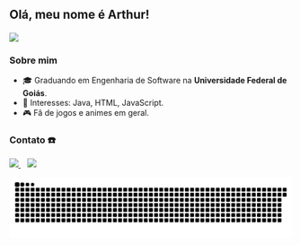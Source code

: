 ## Olá, meu nome é Arthur!

<p align="left">
  <a href="https://github.com/anuraghazra/github-readme-stats">
    <img
      align="center"
      src="https://github-readme-stats.vercel.app/api/top-langs/?username=ArthurFariaPeixoto&layout=compact&theme=synthwave"
    />
  </a>
</p>

### Sobre mim

- 🎓 Graduando em Engenharia de Software na **Universidade Federal de Goiás**.
- 🎯 Interesses: Java, HTML, JavaScript. 
- 🎮 Fã de jogos e animes em geral.


### Contato :phone:

<p align="left">
    <a href="mailto:arthurfpeixoto@gmail.com">
        <img src="https://img.shields.io/badge/gmail-D14836?&style=for-the-badge&logo=gmail&logoColor=white&link=mailto:arthurfpeixoto@gmail.com">
    </a>
    &nbsp;&nbsp;
    <a href="https://www.instagram.com/arthur_fariap/" target="_blank"><img src="https://img.shields.io/badge/-Instagram-%23E4405F?style=for-the-badge&logo=instagram&logoColor=white" target="_blank"></a>
</p>

![Snake animation](https://github.com/ArthurFariaPeixoto/ArthurFariaPeixoto/blob/output/github-contribution-grid-snake.svg)

